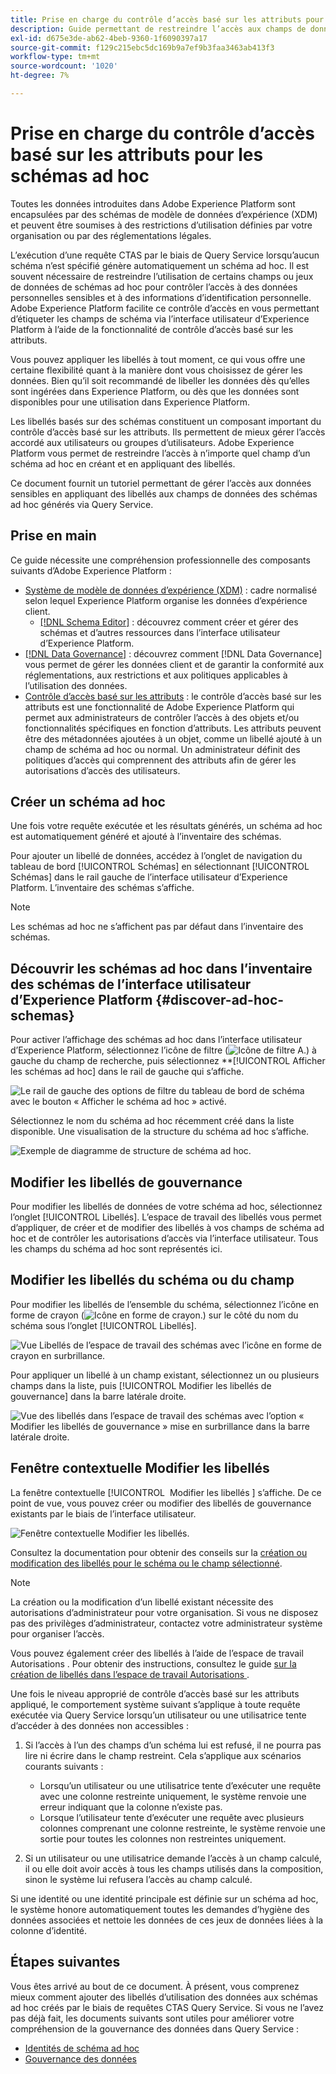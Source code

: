 ```yaml
---
title: Prise en charge du contrôle d’accès basé sur les attributs pour les schémas ad hoc
description: Guide permettant de restreindre l’accès aux champs de données dans les schémas ad hoc générés via Adobe Experience Platform Query Service.
exl-id: d675e3de-ab62-4beb-9360-1f6090397a17
source-git-commit: f129c215ebc5dc169b9a7ef9b3faa3463ab413f3
workflow-type: tm+mt
source-wordcount: '1020'
ht-degree: 7%

---
```


# Prise en charge du contrôle d’accès basé sur les attributs pour les schémas ad hoc

Toutes les données introduites dans Adobe Experience Platform sont encapsulées par des schémas de modèle de données d’expérience (XDM) et peuvent être soumises à des restrictions d’utilisation définies par votre organisation ou par des réglementations légales.

L’exécution d’une requête CTAS par le biais de Query Service lorsqu’aucun schéma n’est spécifié génère automatiquement un schéma ad hoc. Il est souvent nécessaire de restreindre l’utilisation de certains champs ou jeux de données de schémas ad hoc pour contrôler l’accès à des données personnelles sensibles et à des informations d’identification personnelle. Adobe Experience Platform facilite ce contrôle d’accès en vous permettant d’étiqueter les champs de schéma via l’interface utilisateur d’Experience Platform à l’aide de la fonctionnalité de contrôle d’accès basé sur les attributs.

Vous pouvez appliquer les libellés à tout moment, ce qui vous offre une certaine flexibilité quant à la manière dont vous choisissez de gérer les données. Bien qu’il soit recommandé de libeller les données dès qu’elles sont ingérées dans Experience Platform, ou dès que les données sont disponibles pour une utilisation dans Experience Platform.

Les libellés basés sur des schémas constituent un composant important du contrôle d’accès basé sur les attributs. Ils permettent de mieux gérer l’accès accordé aux utilisateurs ou groupes d’utilisateurs. Adobe Experience Platform vous permet de restreindre l’accès à n’importe quel champ d’un schéma ad hoc en créant et en appliquant des libellés.

Ce document fournit un tutoriel permettant de gérer l’accès aux données sensibles en appliquant des libellés aux champs de données des schémas ad hoc générés via Query Service.

## Prise en main

Ce guide nécessite une compréhension professionnelle des composants suivants d’Adobe Experience Platform :

* [Système de modèle de données d’expérience (XDM)](../../xdm/home.md) : cadre normalisé selon lequel Experience Platform organise les données d’expérience client.
   * [[!DNL Schema Editor]](../../xdm/ui/overview.md) : découvrez comment créer et gérer des schémas et d’autres ressources dans l’interface utilisateur d’Experience Platform.
* [[!DNL Data Governance]](../../data-governance/home.md) : découvrez comment [!DNL Data Governance] vous permet de gérer les données client et de garantir la conformité aux réglementations, aux restrictions et aux politiques applicables à l’utilisation des données.
* [Contrôle d’accès basé sur les attributs](../../access-control/abac/overview.md) : le contrôle d’accès basé sur les attributs est une fonctionnalité de Adobe Experience Platform qui permet aux administrateurs de contrôler l’accès à des objets et/ou fonctionnalités spécifiques en fonction d’attributs. Les attributs peuvent être des métadonnées ajoutées à un objet, comme un libellé ajouté à un champ de schéma ad hoc ou normal. Un administrateur définit des politiques d’accès qui comprennent des attributs afin de gérer les autorisations d’accès des utilisateurs.

## Créer un schéma ad hoc

Une fois votre requête exécutée et les résultats générés, un schéma ad hoc est automatiquement généré et ajouté à l’inventaire des schémas.

Pour ajouter un libellé de données, accédez à l’onglet de navigation du tableau de bord [!UICONTROL Schémas] en sélectionnant [!UICONTROL Schémas] dans le rail gauche de l’interface utilisateur d’Experience Platform. L’inventaire des schémas s’affiche.

>[!NOTE]
>
>Les schémas ad hoc ne s’affichent pas par défaut dans l’inventaire des schémas.

## Découvrir les schémas ad hoc dans l’inventaire des schémas de l’interface utilisateur d’Experience Platform {#discover-ad-hoc-schemas}

Pour activer l’affichage des schémas ad hoc dans l’interface utilisateur d’Experience Platform, sélectionnez l’icône de filtre (![Icône de filtre A.](/help/images/icons/filter.png)) à gauche du champ de recherche, puis sélectionnez **[!UICONTROL Afficher les schémas ad hoc] dans le rail de gauche qui s’affiche.

![Le rail de gauche des options de filtre du tableau de bord de schéma avec le bouton « Afficher le schéma ad hoc » activé.](../images/data-governance/adhoc-schema-toggle.png)

Sélectionnez le nom du schéma ad hoc récemment créé dans la liste disponible. Une visualisation de la structure du schéma ad hoc s’affiche.

![Exemple de diagramme de structure de schéma ad hoc.](../images/data-governance/adhoc-schema-structure-diagram.png)

## Modifier les libellés de gouvernance

Pour modifier les libellés de données de votre schéma ad hoc, sélectionnez l’onglet [!UICONTROL Libellés]. L’espace de travail des libellés vous permet d’appliquer, de créer et de modifier des libellés à vos champs de schéma ad hoc et de contrôler les autorisations d’accès via l’interface utilisateur. Tous les champs du schéma ad hoc sont représentés ici.

## Modifier les libellés du schéma ou du champ

Pour modifier les libellés de l’ensemble du schéma, sélectionnez l’icône en forme de crayon (![Icône en forme de crayon.](/help/images/icons/edit.png)) sur le côté du nom du schéma sous l’onglet [!UICONTROL Libellés].

![Vue Libellés de l’espace de travail des schémas avec l’icône en forme de crayon en surbrillance.](../images/data-governance/edit-entire-schema-labels.png)

Pour appliquer un libellé à un champ existant, sélectionnez un ou plusieurs champs dans la liste, puis [!UICONTROL Modifier les libellés de gouvernance] dans la barre latérale droite.

![Vue des libellés dans l’espace de travail des schémas avec l’option « Modifier les libellés de gouvernance » mise en surbrillance dans la barre latérale droite.](../images/data-governance/edit-governance-labels.png)

## Fenêtre contextuelle Modifier les libellés

La fenêtre contextuelle [!UICONTROL &#x200B; Modifier les libellés &#x200B;] s’affiche. De ce point de vue, vous pouvez créer ou modifier des libellés de gouvernance existants par le biais de l’interface utilisateur.

![Fenêtre contextuelle Modifier les libellés.](../images/data-governance/edit-labels-popover.png)

Consultez la documentation pour obtenir des conseils sur la [création ou modification des libellés pour le schéma ou le champ sélectionné](../../xdm/tutorials/labels.md#edit-the-labels-for-the-schema-or-field).

>[!NOTE]
>
>La création ou la modification d’un libellé existant nécessite des autorisations d’administrateur pour votre organisation. Si vous ne disposez pas des privilèges d’administrateur, contactez votre administrateur système pour organiser l’accès.

Vous pouvez également créer des libellés à l’aide de l’espace de travail Autorisations . Pour obtenir des instructions, consultez le guide [ sur la création de libellés dans l’espace de travail Autorisations ](../../access-control/abac/ui/labels.md) .

Une fois le niveau approprié de contrôle d’accès basé sur les attributs appliqué, le comportement système suivant s’applique à toute requête exécutée via Query Service lorsqu’un utilisateur ou une utilisatrice tente d’accéder à des données non accessibles :

1. Si l’accès à l’un des champs d’un schéma lui est refusé, il ne pourra pas lire ni écrire dans le champ restreint. Cela s’applique aux scénarios courants suivants :

   * Lorsqu’un utilisateur ou une utilisatrice tente d’exécuter une requête avec une colonne restreinte uniquement, le système renvoie une erreur indiquant que la colonne n’existe pas.
   * Lorsque l’utilisateur tente d’exécuter une requête avec plusieurs colonnes comprenant une colonne restreinte, le système renvoie une sortie pour toutes les colonnes non restreintes uniquement.

1. Si un utilisateur ou une utilisatrice demande l’accès à un champ calculé, il ou elle doit avoir accès à tous les champs utilisés dans la composition, sinon le système lui refusera l’accès au champ calculé.

Si une identité ou une identité principale est définie sur un schéma ad hoc, le système honore automatiquement toutes les demandes d’hygiène des données associées et nettoie les données de ces jeux de données liées à la colonne d’identité.

## Étapes suivantes

Vous êtes arrivé au bout de ce document. À présent, vous comprenez mieux comment ajouter des libellés d’utilisation des données aux schémas ad hoc créés par le biais de requêtes CTAS Query Service. Si vous ne l’avez pas déjà fait, les documents suivants sont utiles pour améliorer votre compréhension de la gouvernance des données dans Query Service :

* [Identités de schéma ad hoc](./ad-hoc-schema-identities.md)
* [Gouvernance des données](../../data-governance/home.md)
